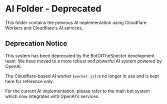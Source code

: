 # AI Folder - Deprecated

This folder contains the previous AI implementation using Cloudflare Workers and Cloudflare's AI services.

## Deprecation Notice

This system has been deprecated by the BotOfTheSpecter development team. We have moved to a more robust and powerful AI system powered by OpenAI.

The Cloudflare-based AI worker (`worker.js`) is no longer in use and is kept here for reference only.

For the current AI implementation, please refer to the main bot system which now integrates with OpenAI's services.
